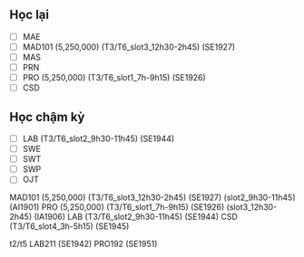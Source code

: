 ## Học lại
- [ ] MAE
- [ ] MAD101 (5,250,000) (T3/T6_slot3_12h30-2h45) (SE1927)
- [ ] MAS
- [ ] PRN
- [ ] PRO  (5,250,000) (T3/T6_slot1_7h-9h15) (SE1926)
- [ ] CSD
## Học chậm kỳ
- [ ] LAB (T3/T6_slot2_9h30-11h45) (SE1944)
- [ ] SWE
- [ ] SWT
- [ ] SWP
- [ ] OJT

MAD101 (5,250,000) (T3/T6_slot3_12h30-2h45) (SE1927)   (slot2_9h30-11h45) (AI1901)
PRO  (5,250,000) (T3/T6_slot1_7h-9h15) (SE1926) (slot3_12h30-2h45) (IA1906)
LAB (T3/T6_slot2_9h30-11h45) (SE1944)
CSD (T3/T6_slot4_3h-5h15) (SE1945)

t2/t5
LAB211 (SE1942)
PRO192 (SE1951)